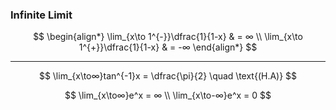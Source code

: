 ### Infinite Limit

$$
    \begin{align*}
        \lim_{x\to 1^{-}}\dfrac{1}{1-x} & = ∞ \\
        \lim_{x\to 1^{+}}\dfrac{1}{1-x} & = -∞ 
    \end{align*}
$$

---

$$
    \lim_{x\to∞}tan^{-1}x = \dfrac{\pi}{2} \quad \text{(H.A)}
$$

$$
    \lim_{x\to∞}e^x = ∞ \\
    \lim_{x\to-∞}e^x = 0  
$$